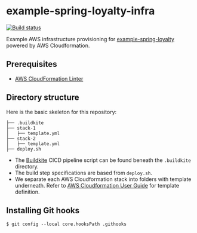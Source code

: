 # example-spring-loyalty-infra

[![Build status](https://badge.buildkite.com/81f0996a23462ca2c52b58783d7d41aa15f932494ab6205f7a.svg)](https://buildkite.com/raksit31667/example-spring-loyalty-infra)

Example AWS infrastructure provisioning
for [example-spring-loyalty](https://github.com/raksit31667/example-spring-loyalty)
powered by AWS Cloudformation.

## Prerequisites

- [AWS CloudFormation Linter](https://github.com/aws-cloudformation/cfn-lint)

## Directory structure

Here is the basic skeleton for this repository:

```
├── .buildkite
├── stack-1
│   ├── template.yml
├── stack-2
│   ├── template.yml
├── deploy.sh
```

- The [Buildkite](https://buildkite.com/) CICD pipeline script can be found beneath the `.buildkite` directory.
- The build step specifications are based from `deploy.sh`.
- We separate each AWS Cloudformation stack into folders with template underneath. Refer
  to [AWS Cloudformation User Guide](https://docs.aws.amazon.com/AWSCloudFormation/latest/UserGuide/Welcome.html) for
  template definition.

## Installing Git hooks

```shell
$ git config --local core.hooksPath .githooks
```